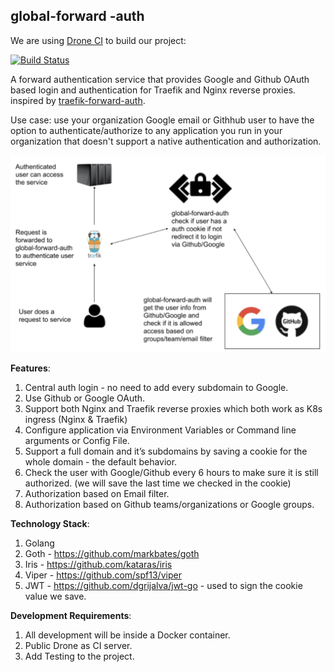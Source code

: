 ## global-forward -auth

We are using [Drone CI](https://drone.io/) to build our project:

[![Build Status](https://cloud.drone.io/api/badges/devops-israel/global-forward-auth/status.svg)](https://cloud.drone.io/devops-israel/global-forward-auth)


A forward authentication service that provides Google and Github OAuth based login and authentication for Traefik and Nginx reverse proxies.
inspired by [traefik-forward-auth](https://github.com/thomseddon/traefik-forward-auth).

Use case: use your organization Google email or Githhub user to have the option to authenticate/authorize to any application you run in your organization that doesn't support a native authentication and authorization.

![Alt text](pic/diagram.png?raw=true "Title")

**Features**:
1. Central auth login - no need to add every subdomain to Google.
2. Use Github or Google OAuth.
3. Support both Nginx and Traefik reverse proxies which both work as K8s ingress (Nginx & Traefik)
4. Configure application via Environment Variables or Command line arguments or Config File.
5. Support a full domain and it’s subdomains by saving a cookie for the whole domain - the default behavior.
6. Check the user with Google/Github every 6 hours to make sure it is still authorized. (we will save the last time we checked in the cookie)
6. Authorization based on Email filter.
7. Authorization based on Github teams/organizations or Google groups.

**Technology Stack**:
1. Golang
2. Goth - https://github.com/markbates/goth
3. Iris - https://github.com/kataras/iris
4. Viper - https://github.com/spf13/viper
5. JWT - https://github.com/dgrijalva/jwt-go - used to sign the cookie value we save.


**Development Requirements**:
1. All development will be inside a Docker container.
2. Public Drone as CI server.
3. Add Testing to the project.
